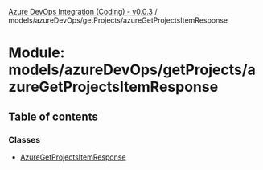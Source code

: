 [Azure DevOps Integration (Coding) - v0.0.3](../README.md) / models/azureDevOps/getProjects/azureGetProjectsItemResponse

# Module: models/azureDevOps/getProjects/azureGetProjectsItemResponse

## Table of contents

### Classes

- [AzureGetProjectsItemResponse](../classes/models_azureDevOps_getProjects_azureGetProjectsItemResponse.AzureGetProjectsItemResponse.md)
